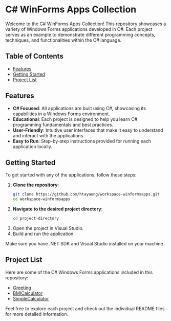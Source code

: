 # C# WinForms Apps Collection
Welcome to the C# WinForms Apps Collection! This repository showcases a variety of Windows Forms applications developed in C#. Each project serves as an example to demonstrate different programming concepts, techniques, and functionalities within the C# language.

## Table of Contents
- [Features](#features)
- [Getting Started](#getting-started)
- [Project List](#project-list)

## Features
* **C# Focused**: All applications are built using C#, showcasing its capabilities in a Windows Forms environment.
* **Educational**: Each project is designed to help you learn C# programming fundamentals and best practices.
* **User-Friendly**: Intuitive user interfaces that make it easy to understand and interact with the applications.
* **Easy to Run**: Step-by-step instructions provided for running each application locally.

## Getting Started
To get started with any of the applications, follow these steps:

1. **Clone the repository**:
   ```bash
   git clone https://github.com/htayaung/workspace-winformsapps.git
   cd workspace-winformsapps

2. **Navigate to the desired project directory**:
   ```bash
   cd project-directory

3. Open the project in Visual Studio.
4. Build and run the application.

Make sure you have .NET SDK and Visual Studio installed on your machine.

## Project List
Here are some of the C# Windows Forms applications included in this repository:

* [Greeting](https://github.com/htayaung/workspace-winformsapps/tree/main/Greeting)
* [BMICalculator](https://github.com/htayaung/workspace-winformsapps/tree/main/BMICalculator)
* [SimpleCalculator](https://github.com/htayaung/workspace-winformsapps/tree/main/SimpleCalculator)

Feel free to explore each project and check out the individual README files for more detailed information.
